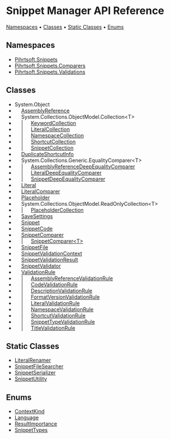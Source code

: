 # Snippet Manager API Reference

[Namespaces](#namespaces) &#x2022; [Classes](#classes) &#x2022; [Static Classes](#static-classes) &#x2022; [Enums](#enums)

## Namespaces

* [Pihrtsoft.Snippets](Pihrtsoft/Snippets/README.md)
* [Pihrtsoft.Snippets.Comparers](Pihrtsoft/Snippets/Comparers/README.md)
* [Pihrtsoft.Snippets.Validations](Pihrtsoft/Snippets/Validations/README.md)

## Classes

* System\.Object
* &emsp; [AssemblyReference](Pihrtsoft/Snippets/AssemblyReference/README.md)
* &emsp; System\.Collections\.ObjectModel\.Collection\<T>
* &emsp; \| &emsp; [KeywordCollection](Pihrtsoft/Snippets/KeywordCollection/README.md)
* &emsp; \| &emsp; [LiteralCollection](Pihrtsoft/Snippets/LiteralCollection/README.md)
* &emsp; \| &emsp; [NamespaceCollection](Pihrtsoft/Snippets/NamespaceCollection/README.md)
* &emsp; \| &emsp; [ShortcutCollection](Pihrtsoft/Snippets/ShortcutCollection/README.md)
* &emsp; \| &emsp; [SnippetCollection](Pihrtsoft/Snippets/SnippetCollection/README.md)
* &emsp; [DuplicateShortcutInfo](Pihrtsoft/Snippets/DuplicateShortcutInfo/README.md)
* &emsp; System\.Collections\.Generic\.EqualityComparer\<T>
* &emsp; \| &emsp; [AssemblyReferenceDeepEqualityComparer](Pihrtsoft/Snippets/Comparers/AssemblyReferenceDeepEqualityComparer/README.md)
* &emsp; \| &emsp; [LiteralDeepEqualityComparer](Pihrtsoft/Snippets/Comparers/LiteralDeepEqualityComparer/README.md)
* &emsp; \| &emsp; [SnippetDeepEqualityComparer](Pihrtsoft/Snippets/Comparers/SnippetDeepEqualityComparer/README.md)
* &emsp; [Literal](Pihrtsoft/Snippets/Literal/README.md)
* &emsp; [LiteralComparer](Pihrtsoft/Snippets/Comparers/LiteralComparer/README.md)
* &emsp; [Placeholder](Pihrtsoft/Snippets/Placeholder/README.md)
* &emsp; System\.Collections\.ObjectModel\.ReadOnlyCollection\<T>
* &emsp; \| &emsp; [PlaceholderCollection](Pihrtsoft/Snippets/PlaceholderCollection/README.md)
* &emsp; [SaveSettings](Pihrtsoft/Snippets/SaveSettings/README.md)
* &emsp; [Snippet](Pihrtsoft/Snippets/Snippet/README.md)
* &emsp; [SnippetCode](Pihrtsoft/Snippets/SnippetCode/README.md)
* &emsp; [SnippetComparer](Pihrtsoft/Snippets/Comparers/SnippetComparer/README.md)
* &emsp; \| &emsp; [SnippetComparer\<T>](Pihrtsoft/Snippets/Comparers/SnippetComparer-1/README.md)
* &emsp; [SnippetFile](Pihrtsoft/Snippets/SnippetFile/README.md)
* &emsp; [SnippetValidationContext](Pihrtsoft/Snippets/Validations/SnippetValidationContext/README.md)
* &emsp; [SnippetValidationResult](Pihrtsoft/Snippets/Validations/SnippetValidationResult/README.md)
* &emsp; [SnippetValidator](Pihrtsoft/Snippets/Validations/SnippetValidator/README.md)
* &emsp; [ValidationRule](Pihrtsoft/Snippets/Validations/ValidationRule/README.md)
* &emsp; \| &emsp; [AssemblyReferenceValidationRule](Pihrtsoft/Snippets/Validations/AssemblyReferenceValidationRule/README.md)
* &emsp; \| &emsp; [CodeValidationRule](Pihrtsoft/Snippets/Validations/CodeValidationRule/README.md)
* &emsp; \| &emsp; [DescriptionValidationRule](Pihrtsoft/Snippets/Validations/DescriptionValidationRule/README.md)
* &emsp; \| &emsp; [FormatVersionValidationRule](Pihrtsoft/Snippets/Validations/FormatVersionValidationRule/README.md)
* &emsp; \| &emsp; [LiteralValidationRule](Pihrtsoft/Snippets/Validations/LiteralValidationRule/README.md)
* &emsp; \| &emsp; [NamespaceValidationRule](Pihrtsoft/Snippets/Validations/NamespaceValidationRule/README.md)
* &emsp; \| &emsp; [ShortcutValidationRule](Pihrtsoft/Snippets/Validations/ShortcutValidationRule/README.md)
* &emsp; \| &emsp; [SnippetTypeValidationRule](Pihrtsoft/Snippets/Validations/SnippetTypeValidationRule/README.md)
* &emsp; \| &emsp; [TitleValidationRule](Pihrtsoft/Snippets/Validations/TitleValidationRule/README.md)

## Static Classes

* [LiteralRenamer](Pihrtsoft/Snippets/LiteralRenamer/README.md)
* [SnippetFileSearcher](Pihrtsoft/Snippets/SnippetFileSearcher/README.md)
* [SnippetSerializer](Pihrtsoft/Snippets/SnippetSerializer/README.md)
* [SnippetUtility](Pihrtsoft/Snippets/SnippetUtility/README.md)

## Enums

* [ContextKind](Pihrtsoft/Snippets/ContextKind/README.md)
* [Language](Pihrtsoft/Snippets/Language/README.md)
* [ResultImportance](Pihrtsoft/Snippets/Validations/ResultImportance/README.md)
* [SnippetTypes](Pihrtsoft/Snippets/SnippetTypes/README.md)
